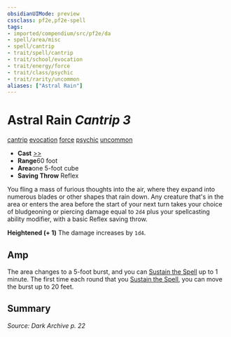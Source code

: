 ```yaml
---
obsidianUIMode: preview
cssclass: pf2e,pf2e-spell
tags:
- imported/compendium/src/pf2e/da
- spell/area/misc
- spell/cantrip
- trait/spell/cantrip
- trait/school/evocation
- trait/energy/force
- trait/class/psychic
- trait/rarity/uncommon
aliases: ["Astral Rain"]
---
```

# Astral Rain *Cantrip 3*   
[cantrip](cantrip.md)  [evocation](evocation.md)  [force](force.md)  [psychic](rules/traits/psychic-da.md)  [uncommon](uncommon.md)  

- **Cast** [>>](chapter-9-playing-the-game.md#Actions "Two-Action") 
- **Range**60 foot
- **Area**one 5-foot cube
- **Saving Throw** Reflex

You fling a mass of furious thoughts into the air, where they expand into numerous blades or other shapes that rain down. Any creature that's in the area or enters the area before the start of your next turn takes your choice of bludgeoning or piercing damage equal to `2d4` plus your spellcasting ability modifier, with a basic Reflex saving throw.

**Heightened (+ 1)** The damage increases by `1d4`.

## Amp

The area changes to a 5-foot burst, and you can [Sustain the Spell](sustain-a-spell.md) up to 1 minute. The first time each round that you [Sustain the Spell](sustain-a-spell.md), you can move the burst up to 20 feet.

## Summary

*Source: Dark Archive p. 22*